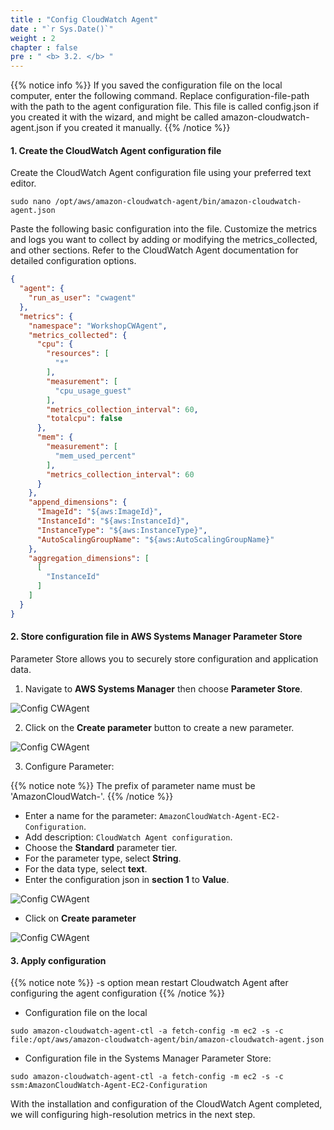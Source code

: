 ```yaml
---
title : "Config CloudWatch Agent"
date : "`r Sys.Date()`"
weight : 2
chapter : false
pre : " <b> 3.2. </b> "
---
```


{{% notice info %}}
If you saved the configuration file on the local computer, enter the following command. Replace configuration-file-path with the path to the agent configuration file. This file is called config.json if you created it with the wizard, and might be called amazon-cloudwatch-agent.json if you created it manually.
{{% /notice %}}

#### 1. Create the CloudWatch Agent configuration file

Create the CloudWatch Agent configuration file using your preferred text editor.

```
sudo nano /opt/aws/amazon-cloudwatch-agent/bin/amazon-cloudwatch-agent.json
```

Paste the following basic configuration into the file. Customize the metrics and logs you want to collect by adding or modifying the metrics_collected, and other sections. Refer to the CloudWatch Agent documentation for detailed configuration options.

```json
{
  "agent": {
    "run_as_user": "cwagent"
  },
  "metrics": {
    "namespace": "WorkshopCWAgent",
    "metrics_collected": {
      "cpu": {
        "resources": [
          "*"
        ],
        "measurement": [
          "cpu_usage_guest"
        ],
        "metrics_collection_interval": 60,
        "totalcpu": false
      },
      "mem": {
        "measurement": [
          "mem_used_percent"
        ],
        "metrics_collection_interval": 60
      }
    },
    "append_dimensions": {
      "ImageId": "${aws:ImageId}",
      "InstanceId": "${aws:InstanceId}",
      "InstanceType": "${aws:InstanceType}",
      "AutoScalingGroupName": "${aws:AutoScalingGroupName}"
    },
    "aggregation_dimensions": [
      [
        "InstanceId"
      ]
    ]
  }
}
```

#### 2. Store configuration file in AWS Systems Manager Parameter Store 

Parameter Store allows you to securely store configuration and application data. 

1. Navigate to **AWS Systems Manager** then choose **Parameter Store**.

![Config CWAgent](/images/3-install-config-cwagent/3.2-config-cwagent/001-config-cwagent.png)

2. Click on the **Create parameter** button to create a new parameter.

![Config CWAgent](/images/3-install-config-cwagent/3.2-config-cwagent/002-config-cwagent.png)

3. Configure Parameter:

{{% notice note %}}
The prefix of parameter name must be 'AmazonCloudWatch-'.
{{% /notice %}}

+ Enter a name for the parameter: `AmazonCloudWatch-Agent-EC2-Configuration`.
+ Add description: `CloudWatch Agent configuration`.
+ Choose the **Standard** parameter tier.
+ For the parameter type, select **String**.
+ For the data type, select **text**.
+ Enter the configuration json in **section 1** to **Value**.

![Config CWAgent](/images/3-install-config-cwagent/3.2-config-cwagent/003-config-cwagent.png)

+ Click on **Create parameter**

![Config CWAgent](/images/3-install-config-cwagent/3.2-config-cwagent/004-config-cwagent.png)

#### 3. Apply configuration

{{% notice note %}}
-s option mean restart Cloudwatch Agent after configuring the agent configuration
{{% /notice %}}

+ Configuration file on the local

```
sudo amazon-cloudwatch-agent-ctl -a fetch-config -m ec2 -s -c file:/opt/aws/amazon-cloudwatch-agent/bin/amazon-cloudwatch-agent.json
```

+ Configuration file in the Systems Manager Parameter Store:

```
sudo amazon-cloudwatch-agent-ctl -a fetch-config -m ec2 -s -c ssm:AmazonCloudWatch-Agent-EC2-Configuration
```

With the installation and configuration of the CloudWatch Agent completed, we will configuring high-resolution metrics in the next step.